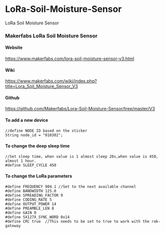 # LoRa-Soil-Moisture-Sensor
LoRa Soil Moisture Sensor



### Makerfabs LoRa Soil Moisture Sensor 

#### Website

<https://www.makerfabs.com/lora-soil-moisture-sensor-v3.html>

#### Wiki

<https://www.makerfabs.com/wiki/index.php?title=Lora_Soil_Moisture_Sensor_V3>

#### Github

<https://github.com/Makerfabs/Lora-Soil-Moisture-Sensor/tree/master/V3>

#### To add a new device

	//define NODE ID based on the sticker
	String node_id = "010302";


#### To change the deep sleep time

	//Set sleep time, when value is 1 almost sleep 20s,when value is 450, almost 1 hour.
	#define SLEEP_CYCLE 450

#### To change the LoRa parameters

	#define FREQUENCY 904.1 //Set to the next available channel
	#define BANDWIDTH 125.0
	#define SPREADING_FACTOR 9
	#define CODING_RATE 5
	#define OUTPUT_POWER 14
	#define PREAMBLE_LEN 8
	#define GAIN 0
	#define SX127X_SYNC_WORD 0x14
	#define CRC true  //This needs to be set to true to work with the rak-gateway
